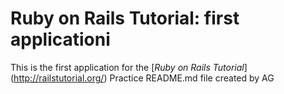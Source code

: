 # Ruby on Rails Tutorial: first applicationi


This is the first application for the 
[*Ruby on Rails Tutorial*] (http://railstutorial.org/)
Practice README.md file created by AG
